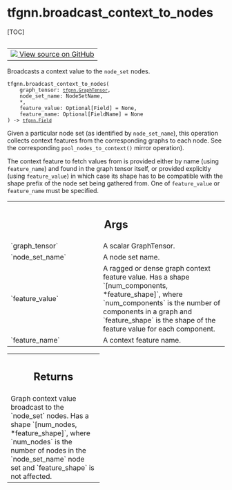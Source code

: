 # tfgnn.broadcast_context_to_nodes

[TOC]

<!-- Insert buttons and diff -->

<table class="tfo-notebook-buttons tfo-api nocontent" align="left">
<td>
  <a target="_blank" href="https://github.com/tensorflow/gnn/tree/master/tensorflow_gnn/graph/graph_tensor_ops.py#L154-L190">
    <img src="https://www.tensorflow.org/images/GitHub-Mark-32px.png" />
    View source on GitHub
  </a>
</td>
</table>



Broadcasts a context value to the `node_set` nodes.

<pre class="devsite-click-to-copy prettyprint lang-py tfo-signature-link">
<code>tfgnn.broadcast_context_to_nodes(
    graph_tensor: <a href="../tfgnn/GraphTensor.md"><code>tfgnn.GraphTensor</code></a>,
    node_set_name: NodeSetName,
    *,
    feature_value: Optional[Field] = None,
    feature_name: Optional[FieldName] = None
) -> <a href="../tfgnn/Field.md"><code>tfgnn.Field</code></a>
</code></pre>



<!-- Placeholder for "Used in" -->

Given a particular node set (as identified by `node_set_name`), this operation
collects context features from the corresponding graphs to each node. See the
corresponding `pool_nodes_to_context()` mirror operation).

The context feature to fetch values from is provided either by name (using
`feature_name`) and found in the graph tensor itself, or provided explicitly
(using `feature_value`) in which case its shape has to be compatible with the
shape prefix of the node set being gathered from. One of `feature_value` or
`feature_name` must be specified.

<!-- Tabular view -->
 <table class="responsive fixed orange">
<colgroup><col width="214px"><col></colgroup>
<tr><th colspan="2"><h2 class="add-link">Args</h2></th></tr>

<tr>
<td>
`graph_tensor`
</td>
<td>
A scalar GraphTensor.
</td>
</tr><tr>
<td>
`node_set_name`
</td>
<td>
A node set name.
</td>
</tr><tr>
<td>
`feature_value`
</td>
<td>
A ragged or dense graph context feature value. Has a shape
`[num_components, *feature_shape]`, where `num_components` is the number
of components in a graph and `feature_shape` is the shape of the feature
value for each component.
</td>
</tr><tr>
<td>
`feature_name`
</td>
<td>
A context feature name.
</td>
</tr>
</table>



<!-- Tabular view -->
 <table class="responsive fixed orange">
<colgroup><col width="214px"><col></colgroup>
<tr><th colspan="2"><h2 class="add-link">Returns</h2></th></tr>
<tr class="alt">
<td colspan="2">
Graph context value broadcast to the `node_set` nodes. Has a shape
`[num_nodes, *feature_shape]`, where `num_nodes` is the number of nodes in
the `node_set_name` node set and `feature_shape` is not affected.
</td>
</tr>

</table>

